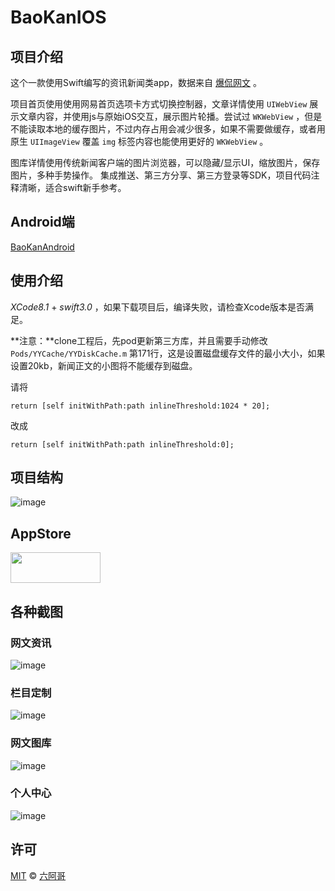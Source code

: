 # BaoKanIOS

## 项目介绍

这个一款使用Swift编写的资讯新闻类app，数据来自 [爆侃网文](http://www.baokan.name) 。

项目首页使用使用网易首页选项卡方式切换控制器，文章详情使用 `UIWebView` 展示文章内容，并使用js与原始iOS交互，展示图片轮播。尝试过 `WKWebView` ，但是不能读取本地的缓存图片，不过内存占用会减少很多，如果不需要做缓存，或者用原生 `UIImageView` 覆盖 `img` 标签内容也能使用更好的 `WKWebView` 。

图库详情使用传统新闻客户端的图片浏览器，可以隐藏/显示UI，缩放图片，保存图片，多种手势操作。
集成推送、第三方分享、第三方登录等SDK，项目代码注释清晰，适合swift新手参考。

## Android端

[BaoKanAndroid](https://github.com/6ag/BaoKanAndroid)

## 使用介绍

*XCode8.1* + *swift3.0* ，如果下载项目后，编译失败，请检查Xcode版本是否满足。
   
**注意：**clone工程后，先pod更新第三方库，并且需要手动修改 `Pods/YYCache/YYDiskCache.m` 第171行，这是设置磁盘缓存文件的最小大小，如果设置20kb，新闻正文的小图将不能缓存到磁盘。

请将

```objc
return [self initWithPath:path inlineThreshold:1024 * 20];
```

改成

```objc
return [self initWithPath:path inlineThreshold:0];
```

## 项目结构

![image](https://github.com/6ag/BaoKanIOS/blob/master/project.png)

## AppStore

<a target='_blank' href='https://itunes.apple.com/app/id1115587250'>
<img src='http://ww2.sinaimg.cn/large/0060lm7Tgw1f1hgrs1ebwj308102q0sp.jpg' width='144' height='49' />
</a>

## 各种截图

### 网文资讯

![image](https://github.com/6ag/BaoKanIOS/blob/master/1.gif)

### 栏目定制

![image](https://github.com/6ag/BaoKanIOS/blob/master/2.gif)

### 网文图库

![image](https://github.com/6ag/BaoKanIOS/blob/master/3.gif)

### 个人中心

![image](https://github.com/6ag/BaoKanIOS/blob/master/4.gif)

## 许可

[MIT](https://raw.githubusercontent.com/Finb/V2ex-Swift/master/LICENSE) © [六阿哥](https://github.com/6ag)

